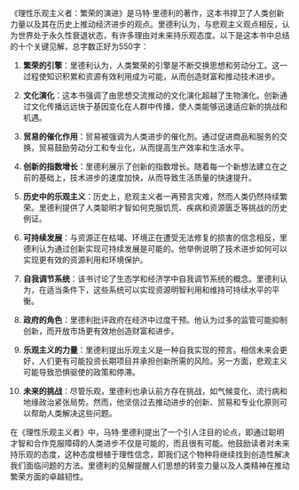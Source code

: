 《理性乐观主义者：繁荣的演进》是马特·里德利的著作，这本书捍卫了人类创新力量以及其在历史上推动经济进步的观点。里德利认为，与悲观主义观点相反，认为世界处于永久性衰退状态，有许多理由对未来持乐观态度。以下是这本书中总结的十个关键见解，总字数正好为550字：

1. **繁荣的引擎**：里德利认为，人类繁荣的引擎是不断交换思想和劳动分工。这一过程使知识积累和资源有效利用成为可能，从而创造财富和推动技术进步。

2. **文化演化**：这本书强调了由思想交流推动的文化演化超越了生物演化。创新通过文化传播远远快于基因变化在人群中传播，使人类能够迅速适应新的挑战和机遇。

3. **贸易的催化作用**：贸易被强调为人类进步的催化剂。通过促进商品和服务的交换，贸易鼓励劳动分工和专业化，从而提高生产效率和生活水平。

4. **创新的指数增长**：里德利展示了创新的指数增长。随着每一个新想法建立在之前的基础上，技术进步的速度加快，从而导致生活质量的快速提升。

5. **历史中的乐观主义**：历史上，悲观主义者一再预言灾难，然而人类仍然持续繁荣。里德利提供了人类聪明才智如何克服饥荒、疾病和资源匮乏等挑战的历史例证。

6. **可持续发展**：与资源正在枯竭、环境正在遭受无法修复的损害的信念相反，里德利认为通过创新实现可持续发展是可能的。他举例说明了技术进步如何可以实现更有效的资源利用和环境保护。

7. **自我调节系统**：该书讨论了生态学和经济学中自我调节系统的概念。里德利认为，在适当条件下，这些系统可以实现资源明智利用和维持可持续水平的平衡。

8. **政府的角色**：里德利批评政府在经济中过度干预。他认为过多的监管可能抑制创新，而开放市场更有效地创造财富和进步。

9. **乐观主义的力量**：里德利提出乐观主义是一种自我实现的预言。相信未来会更好，人们更有可能投资长期项目并承担创新所需的风险。另一方面，悲观主义可能导致恐惧驱使的政策和停滞。

10. **未来的挑战**：尽管乐观，里德利也承认前方存在挑战，如气候变化、流行病和地缘政治紧张局势。然而，他坚信过去推动进步的创新、贸易和专业化原则可以帮助人类解决这些问题。

在《理性乐观主义者》中，马特·里德利提出了一个引人注目的论点，即通过聪明才智和合作克服障碍的人类进步不仅是可能的，而且很有可能。他鼓励读者对未来持乐观的态度，这种态度根植于理性信念，即我们这个物种将继续找到创造性解决我们面临问题的方法。里德利的见解提醒人们思想的转变力量以及人类精神在推动繁荣方面的卓越韧性。